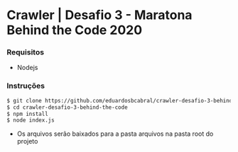 # Crawler | Desafio 3 - Maratona Behind the Code 2020

### Requisitos
- Nodejs

### Instruções
```sh
$ git clone https://github.com/eduardosbcabral/crawler-desafio-3-behind-the-code.git
$ cd crawler-desafio-3-behind-the-code
$ npm install
$ node index.js
```
- Os arquivos serão baixados para a pasta arquivos na pasta root do projeto
